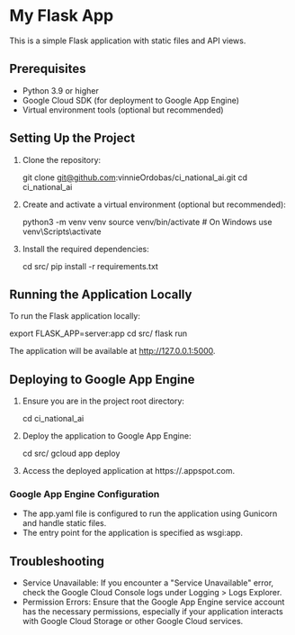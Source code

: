 
# My Flask App

This is a simple Flask application with static files and API views.

## Prerequisites

- Python 3.9 or higher
- Google Cloud SDK (for deployment to Google App Engine)
- Virtual environment tools (optional but recommended)

## Setting Up the Project

1. Clone the repository:

   git clone git@github.com:vinnieOrdobas/ci_national_ai.git
   cd ci_national_ai

2. Create and activate a virtual environment (optional but recommended):

   python3 -m venv venv
   source venv/bin/activate  # On Windows use venv\Scripts\activate

3. Install the required dependencies:

   cd src/
   pip install -r requirements.txt

## Running the Application Locally

To run the Flask application locally:

   export FLASK_APP=server:app
   cd src/
   flask run

The application will be available at http://127.0.0.1:5000.



## Deploying to Google App Engine

1. Ensure you are in the project root directory:

   cd ci_national_ai

2. Deploy the application to Google App Engine:

   cd src/
   gcloud app deploy

3. Access the deployed application at https://<your-project-id>.appspot.com.

### Google App Engine Configuration

- The app.yaml file is configured to run the application using Gunicorn and handle static files.
- The entry point for the application is specified as wsgi:app.

## Troubleshooting

- Service Unavailable: If you encounter a "Service Unavailable" error, check the Google Cloud Console logs under Logging > Logs Explorer.
- Permission Errors: Ensure that the Google App Engine service account has the necessary permissions, especially if your application interacts with Google Cloud Storage or other Google Cloud services.


